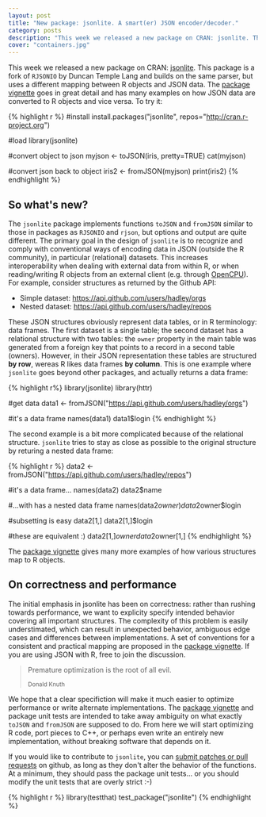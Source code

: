 ```yaml
---
layout: post
title: "New package: jsonlite. A smart(er) JSON encoder/decoder."
category: posts
description: "This week we released a new package on CRAN: jsonlite. This package is a fork of RJSONIO by Duncan Temple Lang and builds on the same parser, but uses a different mapping between R objects and JSON data."
cover: "containers.jpg"
---
```


This week we released a new package on CRAN: <a href="http://cran.r-project.org/web/packages/jsonlite/index.html">jsonlite</a>. This package is a fork of `RJSONIO` by Duncan Temple Lang and builds on the same parser, but uses a different mapping between R objects and JSON data. The [package vignette](http://cran.r-project.org/web/packages/jsonlite/vignettes/json-mapping.pdf) goes in great detail and has many examples on how JSON data are converted to R objects and vice versa. To try it:

{% highlight r %}
#install
install.packages("jsonlite", repos="http://cran.r-project.org")

#load
library(jsonlite)

#convert object to json
myjson <- toJSON(iris, pretty=TRUE)
cat(myjson)

#convert json back to object
iris2 <- fromJSON(myjson)
print(iris2)
{% endhighlight %}

## So what's new?

The `jsonlite` package implements functions `toJSON` and `fromJSON` similar to those in packages as `RJSONIO` and `rjson`, but options and output are quite different. The primary goal in the design of `jsonlite` is to recognize and comply with conventional ways of encoding data in JSON (outside the R community), in particular (relational) datasets. This increases interoperability when dealing with external data from within R, or when reading/writing R objects from an external client (e.g. through <a href="http://opencpu.org">OpenCPU</a>). For example, consider structures as returned by the Github API:

 - Simple dataset: <a href="https://api.github.com/users/hadley/orgs" target="_blank">https://api.github.com/users/hadley/orgs</a>
 - Nested dataset: <a href="https://api.github.com/users/hadley/repos" target="_blank">https://api.github.com/users/hadley/repos</a>

These JSON structures obviously represent data tables, or in R terminology: data frames. The first dataset is a single table; the second dataset has a relational structure with two tables: the `owner` property in the main table was generated from a foreign key that points to a record in a second table (owners). However, in their JSON representation these tables are structured **by row**, wereas R likes data frames **by column**. This is one example where `jsonlite` goes beyond other packages, and actually returns a data frame:

{% highlight r%}
library(jsonlite)
library(httr)

#get data
data1 <- fromJSON("https://api.github.com/users/hadley/orgs")

#it's a data frame
names(data1)
data1$login
{% endhighlight %}

The second example is a bit more complicated because of the relational structure. `jsonlite` tries to stay as close as possible to the original structure by returing a nested data frame:

{% highlight r %}
data2 <- fromJSON("https://api.github.com/users/hadley/repos")

#it's a data frame...
names(data2)
data2$name

#...with has a nested data frame
names(data2$owner)
data2$owner$login

#subsetting is easy
data2[1,]
data2[1,]$login

#these are equivalent :)
data2[1,]$owner
data2$owner[1,]
{% endhighlight %}

The [package vignette](http://cran.r-project.org/web/packages/jsonlite/vignettes/json-mapping.pdf) gives many more examples of how various structures map to R objects.

## On correctness and performance

The initial emphasis in jsonlite has been on correctness: rather than rushing towards performance, we want to explicity specify intended behavior covering all important structures. The complexity of this problem is easily understimated, which can result in unexpected behavior, ambiguous edge cases and differences between implementations. A set of conventions for a consistent and practical mapping are proposed in the [package vignette](http://cran.r-project.org/web/packages/jsonlite/vignettes/json-mapping.pdf). If you are using JSON with R, free to join the discussion.

<blockquote>
  <p>Premature optimization is the root of all evil.</p>
  <small>Donald Knuth</small>
</blockquote>

We hope that a clear specifiction will make it much easier to optimize performance or write alternate implementations. The [package vignette](http://cran.r-project.org/web/packages/jsonlite/vignettes/json-mapping.pdf) and package unit tests are intended to take away ambiguity on what exactly `toJSON` and `fromJSON` are supposed to do. From here we will start optimizing R code, port pieces to C++, or perhaps even write an entirely new implementation, without breaking software that depends on it. 

If you would like to contribute to `jsonlite`, you can <a href="https://github.com/jeroenooms/jsonlite/">submit patches or pull requests</a> on github, as long as they don't alter the behavior of the functions. At a minimum, they should pass the package unit tests... or you should modify the unit tests that are overly strict :-)

{% highlight r %}
library(testthat)
test_package("jsonlite")
{% endhighlight %}
